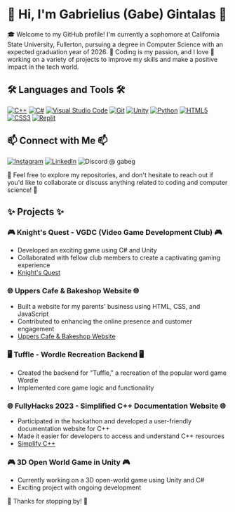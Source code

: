 # 👋 Hi, I'm Gabrielius (Gabe) Gintalas 🚀

🎓 Welcome to my GitHub profile! I'm currently a sophomore at California State University, Fullerton, pursuing a degree in Computer Science with an expected graduation year of 2026. 💼 Coding is my passion, and I love 💙 working on a variety of projects to improve my skills and make a positive impact in the tech world.


## 🛠 Languages and Tools 🛠
[![C++](https://img.shields.io/badge/-C++-00599C?style=flat-square&logo=c)](http://www.cplusplus.com/)
[![C#](https://img.shields.io/badge/-CSharp-239120?style=flat-square&logo=c-sharp)](https://docs.microsoft.com/en-us/dotnet/csharp/)
[![Visual Studio Code](https://img.shields.io/badge/-VSCode-007ACC?style=flat-square&logo=visual-studio-code)](https://code.visualstudio.com/)
[![Git](https://img.shields.io/badge/-Git-F05032?style=flat-square&logo=git)](https://git-scm.com/)
[![Unity](https://img.shields.io/badge/-Unity-000000?style=flat-square&logo=unity)](https://unity.com/)
[![Python](https://img.shields.io/badge/-Python-3776AB?style=flat-square&logo=python)](https://www.python.org/)
[![HTML5](https://img.shields.io/badge/-HTML5-E34F26?style=flat-square&logo=html5)](https://developer.mozilla.org/en-US/docs/Web/Guide/HTML/HTML5)
[![CSS3](https://img.shields.io/badge/-CSS3-1572B6?style=flat-square&logo=css3)](https://developer.mozilla.org/en-US/docs/Web/CSS)
[![Replit](https://img.shields.io/badge/-Replit-667881?style=flat-square&logo=replit)](https://replit.com/)

## 📫 Connect with Me 📫

[![Instagram](https://img.shields.io/badge/Instagram-E4405F?style=flat-square&logo=instagram&logoColor=white)](https://www.instagram.com/gabe.gin/)
[![LinkedIn](https://img.shields.io/badge/LinkedIn-0077B5?style=flat-square&logo=linkedin&logoColor=white)](https://www.linkedin.com/in/gabrielius-gintalas-a3523a252/)
![Discord](https://img.shields.io/badge/Discord-%7289DA?style=flat-square&logo=discord&logoColor=white) @ gabeg

🧐 Feel free to explore my repositories, and don't hesitate to reach out if you'd like to collaborate or discuss anything related to coding and computer science! 🤝

## ✨ Projects ✨

### 🎮 Knight's Quest - VGDC (Video Game Development Club) 🎮
- Developed an exciting game using C# and Unity
- Collaborated with fellow club members to create a captivating gaming experience
- [Knight's Quest](https://drbloo.itch.io/knights-quest)

### 🌐 Uppers Cafe & Bakeshop Website 🌐
- Built a website for my parents' business using HTML, CSS, and JavaScript
- Contributed to enhancing the online presence and customer engagement
- [Uppers Cafe & Bakeshop Website](https://www.upperscafebakeshop.com/)

### 🖥️ Tuffle - Wordle Recreation Backend 🖥️
- Created the backend for "Tuffle," a recreation of the popular word game Wordle
- Implemented core game logic and functionality

### 🌐 FullyHacks 2023 - Simplified C++ Documentation Website 🌐
- Participated in the hackathon and developed a user-friendly documentation website for C++
- Made it easier for developers to access and understand C++ resources
- [Simplify C++](https://pillowgit.github.io/FullyHacks-2023)

### 🎮 3D Open World Game in Unity 🎮
- Currently working on a 3D open-world game using Unity and C#
- Exciting project with ongoing development

🙏 Thanks for stopping by! 🙏
